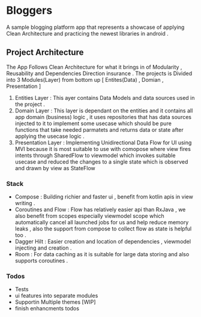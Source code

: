# Bloggers
A sample blogging platform app that represents a showcase of applying Clean Architecture and practicing the newest libraries in android .

## Project Architecture 
The App Follows Clean Architecture for what it brings in of Modularity , Reusability and Dependencies Direction insurance .
     The projects is Divided into 3 Modules(Layer) from bottom up  [ Entites(Data)  ,  Domian  , Presentation  ] 

1. Entities Layer : This ayer contains Data Models and data sources used in the project .
2. Domain Layer : This layer is dependant on the entities and it contains all app domain (business) logic , it uses repositories that has data sources injected to it to implement some usecase which should be pure functions that take needed parmatets and returns data or state after applying the usecase logic .  
3. Presentation Layer : Implementing Unidirectional Data Flow for UI using MVI because it is most suitable to use with comopose where view fires intents  through SharedFlow<Intent> to viewmodel which invokes suitable usecase and reduced the changes to a single state which is observed and drawn by view as StateFlow<T>

### Stack 
* Compose : Building richier and faster ui , benefit from kotlin apis in view writing .
* Coroutines and Flow : Flow has relatively easier api than RxJava , we also benefit from scopes especially viewmodel scope which automatically cancel all launched jobs for us and help reduce memory leaks  , also the support from compose to collect flow as state is helpful too .
* Dagger Hilt : Easier creation and location of dependencies , viewmodel injecting and creation .
* Room : For data caching as it is suitable for large data storing and also supports coroutines .

### Todos 
- Tests
- ui features into separate modules
- Supportin Multiple themes [WIP]
- finish enhancments todos
